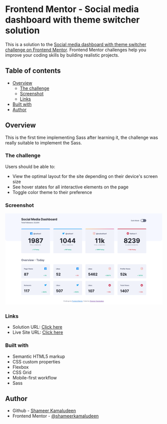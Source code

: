 # Frontend Mentor - Social media dashboard with theme switcher solution

This is a solution to the [Social media dashboard with theme switcher challenge on Frontend Mentor](https://www.frontendmentor.io/challenges/social-media-dashboard-with-theme-switcher-6oY8ozp_H). Frontend Mentor challenges help you improve your coding skills by building realistic projects. 

## Table of contents

- [Overview](#overview)
  - [The challenge](#the-challenge)
  - [Screenshot](#screenshot)
  - [Links](#links)
- [Built with](#built-with)
- [Author](#author)

## Overview
This is the first time implementing Sass after learning it, the challenge was really suitable to implement the Sass.

### The challenge

Users should be able to:

- View the optimal layout for the site depending on their device's screen size
- See hover states for all interactive elements on the page
- Toggle color theme to their preference

### Screenshot

![](./screenshot.png)

### Links

- Solution URL: [Click here](https://github.com/shameerkamaludeen/social-media-dashboard-with-theme-switcher)
- Live Site URL: [Click here](https://shameerkamaludeen.github.io/social-media-dashboard-with-theme-switcher/)

### Built with

- Semantic HTML5 markup
- CSS custom properties
- Flexbox
- CSS Grid
- Mobile-first workflow
- Sass

## Author

- Github - [Shameer Kamaludeen](https://github.com/shameerkamaludeen)
- Frontend Mentor - [@shameerkamaludeen](https://www.frontendmentor.io/profile/shameerkamaludeen)

